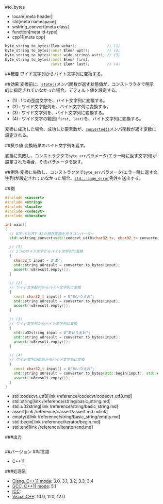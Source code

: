 #to_bytes
* locale[meta header]
* std[meta namespace]
* wstring_convert[meta class]
* function[meta id-type]
* cpp11[meta cpp]

```cpp
byte_string to_bytes(Elem wchar);              // (1)
byte_string to_bytes(const Elem* wptr);        // (2)
byte_string to_bytes(const wide_string& wstr); // (3)
byte_string to_bytes(const Elem* first,
                     const Elem* last);        // (4)
```

##概要
ワイド文字列からバイト文字列に変換する。


##効果
変換前に、[`state()`](./state.md)メンバ関数が返す状態値が、コンストラクタで明示的に指定されていなかった場合、デフォルト値を設定する。

- (1) : 1つの歪度文字を、バイト文字列に変換する。
- (2) : ワイド文字配列を、バイト文字列に変換する。
- (3) : ワイド文字列を、バイト文字列に変換する。
- (4) : ワイド文字の範囲`[first, last)`を、バイト文字列に変換する。

変換に成功した場合、成功した要素数が、[`converted()`](./converted.md)メンバ関数が返す変数に設定される。



##戻り値
変換結果のバイト文字列を返す。

変換に失敗し、コンストラクタで`byte_err`パラメータ(エラー時に返す文字列)が設定された場合、そのパラメータを返す。


##例外
変換に失敗し、コンストラクタで`byte_err`パラメータ(エラー時に返す文字列)が設定されていなかった場合、[`std::range_error`](/reference/stdexcept.md)例外を送出する。


##例
```cpp
#include <cassert>
#include <string>
#include <locale>
#include <codecvt>
#include <iterator>

int main()
{
  // UTF-8とUTF-32の相互変換を行うコンバーター
  std::wstring_convert<std::codecvt_utf8<char32_t>, char32_t> converter;

  // (1)
  // 1つのワイド文字からバイト文字列に変換
  {
    char32_t input = U'あ';
    std::string u8result = converter.to_bytes(input);
    assert(!u8result.empty());
  }
    
  // (2)
  // ワイド文字配列からバイト文字列に変換
  {
    const char32_t input[] = U"あいうえお";
    std::string u8result = converter.to_bytes(input);
    assert(!u8result.empty());
  }
    
  // (3)
  // ワイド文字列からバイト文字列に変換
  {
    std::u32string input = U"あいうえお";
    std::string u8result = converter.to_bytes(input);
    assert(!u8result.empty());
  }
    
  // (4)
  // ワイド文字の範囲からバイト文字列に変換
  {
    const char32_t input[] = U"あいうえお";
    std::string u8result = converter.to_bytes(std::begin(input), std::end(input) - 1);
    assert(!u8result.empty());
  }
}
```
* std::codecvt_utf8[link /reference/codecvt/codecvt_utf8.md]
* std::string[link /reference/string/basic_string.md]
* std::u32string[link /reference/string/basic_string.md]
* assert[link /reference/cassert/assert.md.nolink]
* empty()[link /reference/string/basic_string/empty.md]
* std::begin[link /reference/iterator/begin.md]
* std::end[link /reference/iterator/end.md]

###出力
```
```


##バージョン
###言語
- C++11

###処理系
- [Clang, C++11 mode](/implementation.md#clang): 3.0, 3.1, 3.2, 3.3, 3.4
- [GCC, C++11 mode](/implementation.md#gcc): 5.1
- [ICC](/implementation.md#icc):
- [Visual C++](/implementation.md#visual_cpp): 10.0, 11.0, 12.0


